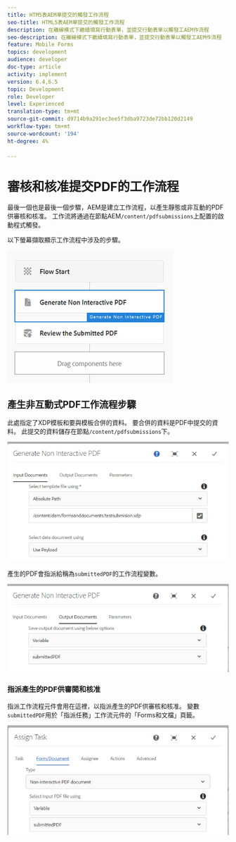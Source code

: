 ```yaml
---
title: HTM5表AEM單提交的觸發工作流程
seo-title: HTML5表AEM單提交的觸發工作流程
description: 在離線模式下繼續填寫行動表單，並提交行動表單以觸發工AEM作流程
seo-description: 在離線模式下繼續填寫行動表單，並提交行動表單以觸發工AEM作流程
feature: Mobile Forms
topics: development
audience: developer
doc-type: article
activity: implement
version: 6.4,6.5
topic: Development
role: Developer
level: Experienced
translation-type: tm+mt
source-git-commit: d9714b9a291ec3ee5f3dba9723de72bb120d2149
workflow-type: tm+mt
source-wordcount: '194'
ht-degree: 4%

---
```



# 審核和核准提交PDF的工作流程

最後一個也是最後一個步驟，AEM是建立工作流程，以產生靜態或非互動的PDF供審核和核准。 工作流將通過在節點AEM`/content/pdfsubmissions`上配置的啟動程式觸發。

以下螢幕擷取顯示工作流程中涉及的步驟。

![工作流程](assets/workflow.PNG)

## 產生非互動式PDF工作流程步驟

此處指定了XDP模板和要與模板合併的資料。 要合併的資料是PDF中提交的資料。 此提交的資料儲存在節點`/content/pdfsubmissions`下。

![工作流程](assets/generate-pdf1.PNG)

產生的PDF會指派給稱為`submittedPDF`的工作流程變數。

![工作流程](assets/generate-pdf2.PNG)

### 指派產生的PDF供審閱和核准

指派工作流程元件會用在這裡，以指派產生的PDF供審核和核准。 變數`submittedPDF`用於「指派任務」工作流元件的「Forms和文檔」頁籤。

![工作流程](assets/assign-task.PNG)
